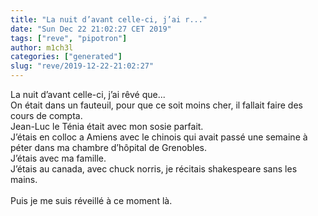 ```yaml
---
title: "La nuit d’avant celle-ci, j’ai r..."
date: "Sun Dec 22 21:02:27 CET 2019"
tags: ["reve", "pipotron"]
author: m1ch3l
categories: ["generated"]
slug: "reve/2019-12-22-21:02:27"
---
```


La nuit d’avant celle-ci, j’ai rêvé que...<br>
On était dans un fauteuil, pour que ce soit moins cher, il fallait faire des cours de compta.<br>
Jean-Luc le Ténia était avec mon sosie parfait.<br>
J’étais en colloc a Amiens avec le chinois qui avait passé une semaine à péter dans ma chambre d’hôpital de Grenobles.<br>
J’étais avec ma famille.<br>
J’étais au canada, avec chuck norris, je récitais shakespeare sans les mains.<br>
<br>
Puis je me suis réveillé à ce moment là.<br>
<br>
